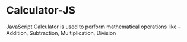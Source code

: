 # Calculator-JS
JavaScript Calculator is used to perform mathematical operations like – Addition, Subtraction, Multiplication, Division
